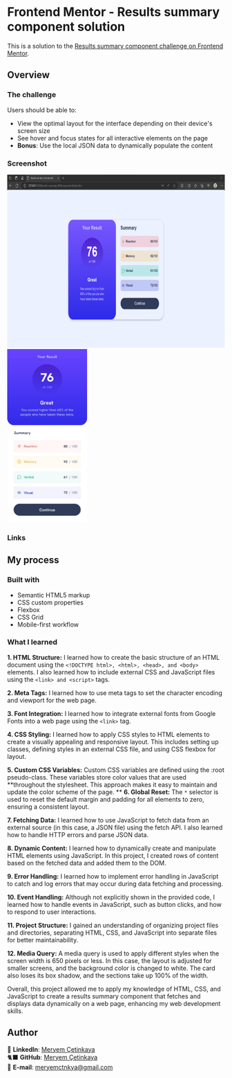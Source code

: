 # Frontend Mentor - Results summary component solution

This is a solution to the [Results summary component challenge on Frontend Mentor](https://www.frontendmentor.io/challenges/results-summary-component-CE_K6s0maV).

## Overview

### The challenge

Users should be able to:

- View the optimal layout for the interface depending on their device's screen size
- See hover and focus states for all interactive elements on the page
- **Bonus**: Use the local JSON data to dynamically populate the content

### Screenshot

<div class="resim-container">
  <img src="assets/screenshot.png" alt="results summary component screenshot" height= "400" >
  <img src="design/mobile-design.jpg" alt="results summary component mobile" height= "400">
</div>

### Links

<!-- - Live Site URL: [Add live site URL here](https://your-live-site-url.com) -->

## My process

### Built with

- Semantic HTML5 markup
- CSS custom properties
- Flexbox
- CSS Grid
- Mobile-first workflow

### What I learned

**1. HTML Structure:** I learned how to create the basic structure of an HTML document using the `<!DOCTYPE html>, <html>, <head>, and <body> `elements. I also learned how to include external CSS and JavaScript files using the `<link> and <script>` tags.

**2. Meta Tags:** I learned how to use meta tags to set the character encoding and viewport for the web page.

**3. Font Integration:** I learned how to integrate external fonts from Google Fonts into a web page using the `<link>` tag.

**4. CSS Styling:** I learned how to apply CSS styles to HTML elements to create a visually appealing and responsive layout. This includes setting up classes, defining styles in an external CSS file, and using CSS flexbox for layout.

**5. Custom CSS Variables:** Custom CSS variables are defined using the :root pseudo-class. These variables store color values that are used **throughout the stylesheet. This approach makes it easy to maintain and update the color scheme of the page.
**
**6. Global Reset:** The `*` selector is used to reset the default margin and padding for all elements to zero, ensuring a consistent layout.

**7. Fetching Data:** I learned how to use JavaScript to fetch data from an external source (in this case, a JSON file) using the fetch API. I also learned how to handle HTTP errors and parse JSON data.

**8. Dynamic Content:** I learned how to dynamically create and manipulate HTML elements using JavaScript. In this project, I created rows of content based on the fetched data and added them to the DOM.

**9. Error Handling:** I learned how to implement error handling in JavaScript to catch and log errors that may occur during data fetching and processing.

**10. Event Handling:** Although not explicitly shown in the provided code, I learned how to handle events in JavaScript, such as button clicks, and how to respond to user interactions.

**11. Project Structure:** I gained an understanding of organizing project files and directories, separating HTML, CSS, and JavaScript into separate files for better maintainability.

**12. Media Query:** A media query is used to apply different styles when the screen width is 650 pixels or less. In this case, the layout is adjusted for smaller screens, and the background color is changed to white. The card also loses its box shadow, and the sections take up 100% of the width.

Overall, this project allowed me to apply my knowledge of HTML, CSS, and JavaScript to create a results summary component that fetches and displays data dynamically on a web page, enhancing my web development skills.

## Author

💼 **LinkedIn**: <a title="Meryem Çetinkaya | LinkedIn" href="https://www.linkedin.com/in/meryem-cetinkaya/" target="_blank">Meryem Çetinkaya</a><br/>
🐈‍⬛ **GitHub**: <a title="Meryem Çetinkaya | GitHub" href="https://github.com/meryemctnky" target="_blank">Meryem Çetinkaya</a><br/>
📩 **E-mail**: <a title="meryemctnkya@gmail.com" href="mailto:meryemctnkya@gmail.com" target="_blank">meryemctnkya@gmail.com</a><br/><br/>
